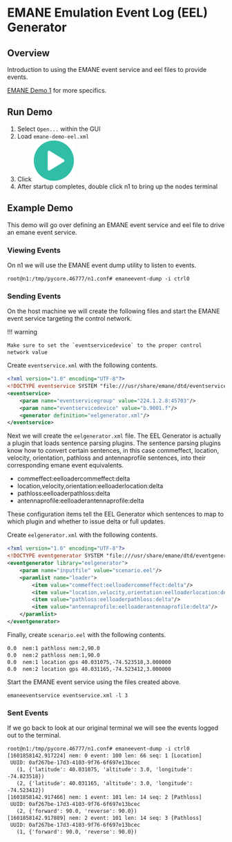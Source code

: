# EMANE Emulation Event Log (EEL) Generator

## Overview

Introduction to using the EMANE event service and eel files to provide events.

[EMANE Demo 1](https://github.com/adjacentlink/emane-tutorial/wiki/Demonstration-1)
for more specifics.

## Run Demo

1. Select `Open...` within the GUI
2. Load `emane-demo-eel.xml`
3. Click ![Start Button](../static/gui/start.png)
4. After startup completes, double click n1 to bring up the nodes terminal

## Example Demo

This demo will go over defining an EMANE event service and eel file to drive
an emane event service.

### Viewing Events

On n1 we will use the EMANE event dump utility to listen to events.

```shell
root@n1:/tmp/pycore.46777/n1.conf# emaneevent-dump -i ctrl0
```

### Sending Events

On the host machine we will create the following files and start the
EMANE event service targeting the control network.

!!! warning

    Make sure to set the `eventservicedevice` to the proper control
    network value

Create `eventservice.xml` with the following contents.

```xml
<?xml version="1.0" encoding="UTF-8"?>
<!DOCTYPE eventservice SYSTEM "file:///usr/share/emane/dtd/eventservice.dtd">
<eventservice>
    <param name="eventservicegroup" value="224.1.2.8:45703"/>
    <param name="eventservicedevice" value="b.9001.f"/>
    <generator definition="eelgenerator.xml"/>
</eventservice>
```

Next we will create the `eelgenerator.xml` file. The EEL Generator is actually
a plugin that loads sentence parsing plugins. The sentence parsing plugins know
how to convert certain sentences, in this case commeffect, location, velocity,
orientation, pathloss and antennaprofile sentences, into their corresponding
emane event equivalents.

* commeffect:eelloadercommeffect:delta
* location,velocity,orientation:eelloaderlocation:delta
* pathloss:eelloaderpathloss:delta
* antennaprofile:eelloaderantennaprofile:delta

These configuration items tell the EEL Generator which sentences to map to
which plugin and whether to issue delta or full updates.

Create `eelgenerator.xml` with the following contents.

```xml
<?xml version="1.0" encoding="UTF-8"?>
<!DOCTYPE eventgenerator SYSTEM "file:///usr/share/emane/dtd/eventgenerator.dtd">
<eventgenerator library="eelgenerator">
    <param name="inputfile" value="scenario.eel"/>
    <paramlist name="loader">
        <item value="commeffect:eelloadercommeffect:delta"/>
        <item value="location,velocity,orientation:eelloaderlocation:delta"/>
        <item value="pathloss:eelloaderpathloss:delta"/>
        <item value="antennaprofile:eelloaderantennaprofile:delta"/>
    </paramlist>
</eventgenerator>
```

Finally, create `scenario.eel` with the following contents.

```shell
0.0  nem:1 pathloss nem:2,90.0
0.0  nem:2 pathloss nem:1,90.0
0.0  nem:1 location gps 40.031075,-74.523518,3.000000
0.0  nem:2 location gps 40.031165,-74.523412,3.000000
```

Start the EMANE event service using the files created above.

```shell
emaneeventservice eventservice.xml -l 3
```

### Sent Events

If we go back to look at our original terminal we will see the events logged
out to the terminal.

```shell
root@n1:/tmp/pycore.46777/n1.conf# emaneevent-dump -i ctrl0
[1601858142.917224] nem: 0 event: 100 len: 66 seq: 1 [Location]
 UUID: 0af267be-17d3-4103-9f76-6f697e13bcec
   (1, {'latitude': 40.031075, 'altitude': 3.0, 'longitude': -74.823518})
   (2, {'latitude': 40.031165, 'altitude': 3.0, 'longitude': -74.523412})
[1601858142.917466] nem: 1 event: 101 len: 14 seq: 2 [Pathloss]
 UUID: 0af267be-17d3-4103-9f76-6f697e13bcec
   (2, {'forward': 90.0, 'reverse': 90.0})
[1601858142.917889] nem: 2 event: 101 len: 14 seq: 3 [Pathloss]
 UUID: 0af267be-17d3-4103-9f76-6f697e13bcec
   (1, {'forward': 90.0, 'reverse': 90.0})
```
